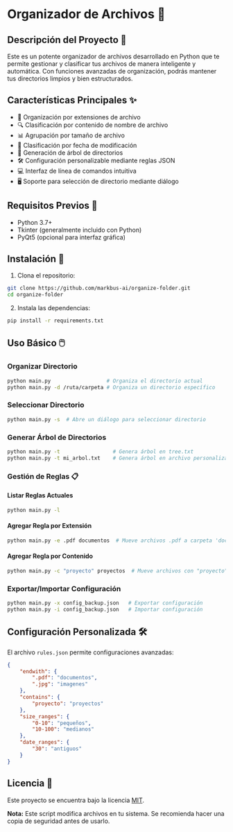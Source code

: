 # Organizador de Archivos 📂

## Descripción del Proyecto 🚀

Este es un potente organizador de archivos desarrollado en Python que te permite gestionar y clasificar tus archivos de manera inteligente y automática. Con funciones avanzadas de organización, podrás mantener tus directorios limpios y bien estructurados.

## Características Principales ✨

- 📁 Organización por extensiones de archivo
- 🔍 Clasificación por contenido de nombre de archivo
- 📊 Agrupación por tamaño de archivo
- 📅 Clasificación por fecha de modificación
- 🌳 Generación de árbol de directorios
- 🛠️ Configuración personalizable mediante reglas JSON
- 💻 Interfaz de línea de comandos intuitiva
- 🖥️ Soporte para selección de directorio mediante diálogo

## Requisitos Previos 🔧

- Python 3.7+
- Tkinter (generalmente incluido con Python)
- PyQt5 (opcional para interfaz gráfica)

## Instalación 💾

1. Clona el repositorio:
```bash
git clone https://github.com/markbus-ai/organize-folder.git
cd organize-folder
```

2. Instala las dependencias:
```bash
pip install -r requirements.txt
```

## Uso Básico 🖱️

### Organizar Directorio
```bash
python main.py                  # Organiza el directorio actual
python main.py -d /ruta/carpeta # Organiza un directorio específico
```

### Seleccionar Directorio
```bash
python main.py -s  # Abre un diálogo para seleccionar directorio
```

### Generar Árbol de Directorios
```bash
python main.py -t                 # Genera árbol en tree.txt
python main.py -t mi_arbol.txt    # Genera árbol en archivo personalizado
```

### Gestión de Reglas 📋

#### Listar Reglas Actuales
```bash
python main.py -l
```

#### Agregar Regla por Extensión
```bash
python main.py -e .pdf documentos  # Mueve archivos .pdf a carpeta 'documentos'
```

#### Agregar Regla por Contenido
```bash
python main.py -c "proyecto" proyectos  # Mueve archivos con "proyecto" a carpeta 'proyectos'
```

### Exportar/Importar Configuración
```bash
python main.py -x config_backup.json   # Exportar configuración
python main.py -i config_backup.json   # Importar configuración
```

## Configuración Personalizada 🛠️

El archivo `rules.json` permite configuraciones avanzadas:

```json
{
    "endwith": {
        ".pdf": "documentos",
        ".jpg": "imagenes"
    },
    "contains": {
        "proyecto": "proyectos"
    },
    "size_ranges": {
        "0-10": "pequeños",
        "10-100": "medianos"
    },
    "date_ranges": {
        "30": "antiguos"
    }
}
```


## Licencia 📜

Este proyecto se encuentra bajo la licencia [MIT](LICENSE).

**Nota:** Este script modifica archivos en tu sistema. Se recomienda hacer una copia de seguridad antes de usarlo.
